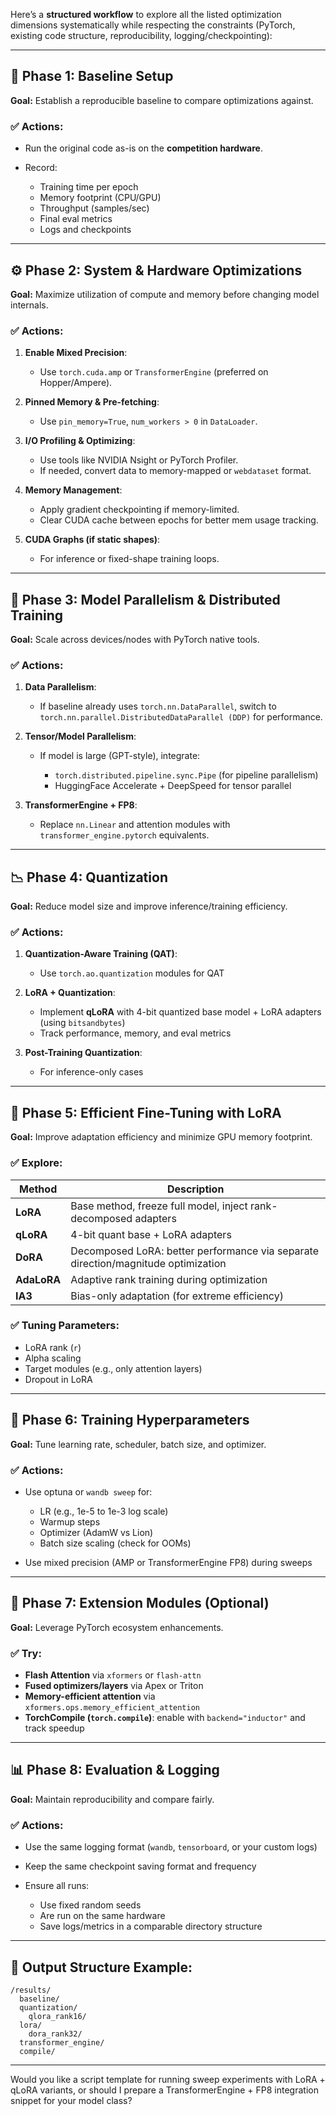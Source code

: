 Here’s a **structured workflow** to explore all the listed optimization dimensions systematically while respecting the constraints (PyTorch, existing code structure, reproducibility, logging/checkpointing):

---

## 🔁 **Phase 1: Baseline Setup**

**Goal:** Establish a reproducible baseline to compare optimizations against.

### ✅ Actions:

* Run the original code as-is on the **competition hardware**.
* Record:

  * Training time per epoch
  * Memory footprint (CPU/GPU)
  * Throughput (samples/sec)
  * Final eval metrics
  * Logs and checkpoints

---

## ⚙️ **Phase 2: System & Hardware Optimizations**

**Goal:** Maximize utilization of compute and memory before changing model internals.

### ✅ Actions:

1. **Enable Mixed Precision**:

   * Use `torch.cuda.amp` or `TransformerEngine` (preferred on Hopper/Ampere).
2. **Pinned Memory & Pre-fetching**:

   * Use `pin_memory=True`, `num_workers > 0` in `DataLoader`.
3. **I/O Profiling & Optimizing**:

   * Use tools like NVIDIA Nsight or PyTorch Profiler.
   * If needed, convert data to memory-mapped or `webdataset` format.
4. **Memory Management**:

   * Apply gradient checkpointing if memory-limited.
   * Clear CUDA cache between epochs for better mem usage tracking.
5. **CUDA Graphs (if static shapes)**:

   * For inference or fixed-shape training loops.

---

## 🧠 **Phase 3: Model Parallelism & Distributed Training**

**Goal:** Scale across devices/nodes with PyTorch native tools.

### ✅ Actions:

1. **Data Parallelism**:

   * If baseline already uses `torch.nn.DataParallel`, switch to `torch.nn.parallel.DistributedDataParallel (DDP)` for performance.
2. **Tensor/Model Parallelism**:

   * If model is large (GPT-style), integrate:

     * `torch.distributed.pipeline.sync.Pipe` (for pipeline parallelism)
     * HuggingFace Accelerate + DeepSpeed for tensor parallel
3. **TransformerEngine + FP8**:

   * Replace `nn.Linear` and attention modules with `transformer_engine.pytorch` equivalents.

---

## 📉 **Phase 4: Quantization**

**Goal:** Reduce model size and improve inference/training efficiency.

### ✅ Actions:

1. **Quantization-Aware Training (QAT)**:

   * Use `torch.ao.quantization` modules for QAT
2. **LoRA + Quantization**:

   * Implement **qLoRA** with 4-bit quantized base model + LoRA adapters (using `bitsandbytes`)
   * Track performance, memory, and eval metrics
3. **Post-Training Quantization**:

   * For inference-only cases

---

## 🧩 **Phase 5: Efficient Fine-Tuning with LoRA**

**Goal:** Improve adaptation efficiency and minimize GPU memory footprint.

### ✅ Explore:

| Method      | Description                                                                       |
| ----------- | --------------------------------------------------------------------------------- |
| **LoRA**    | Base method, freeze full model, inject rank-decomposed adapters                   |
| **qLoRA**   | 4-bit quant base + LoRA adapters                                                  |
| **DoRA**    | Decomposed LoRA: better performance via separate direction/magnitude optimization |
| **AdaLoRA** | Adaptive rank training during optimization                                        |
| **IA3**     | Bias-only adaptation (for extreme efficiency)                                     |

### ✅ Tuning Parameters:

* LoRA rank (`r`)
* Alpha scaling
* Target modules (e.g., only attention layers)
* Dropout in LoRA

---

## 🔁 **Phase 6: Training Hyperparameters**

**Goal:** Tune learning rate, scheduler, batch size, and optimizer.

### ✅ Actions:

* Use optuna or `wandb sweep` for:

  * LR (e.g., 1e-5 to 1e-3 log scale)
  * Warmup steps
  * Optimizer (AdamW vs Lion)
  * Batch size scaling (check for OOMs)
* Use mixed precision (AMP or TransformerEngine FP8) during sweeps

---

## 🧪 **Phase 7: Extension Modules (Optional)**

**Goal:** Leverage PyTorch ecosystem enhancements.

### ✅ Try:

* **Flash Attention** via `xformers` or `flash-attn`
* **Fused optimizers/layers** via Apex or Triton
* **Memory-efficient attention** via `xformers.ops.memory_efficient_attention`
* **TorchCompile (`torch.compile`)**: enable with `backend="inductor"` and track speedup

---

## 📊 **Phase 8: Evaluation & Logging**

**Goal:** Maintain reproducibility and compare fairly.

### ✅ Actions:

* Use the same logging format (`wandb`, `tensorboard`, or your custom logs)
* Keep the same checkpoint saving format and frequency
* Ensure all runs:

  * Use fixed random seeds
  * Are run on the same hardware
  * Save logs/metrics in a comparable directory structure

---

## 📁 Output Structure Example:

```
/results/
  baseline/
  quantization/
    qlora_rank16/
  lora/
    dora_rank32/
  transformer_engine/
  compile/
```

---

Would you like a script template for running sweep experiments with LoRA + qLoRA variants, or should I prepare a TransformerEngine + FP8 integration snippet for your model class?
